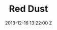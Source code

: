 ---
title: Red Dust
date: 2013-12-16 13:22:00 Z
position: 0
client: James Vincent McMorrow
video: https://vimeo.com/82022751
image: "/uploads/james-vincent-mcmorrow-red-dust.jpg"

director: Aoife McArdle
producer: Tamsin Glasson / Brian Welsh
production-company: Colonel Blimp
awards:
- Nominated 2014 Camerimage Festival
layout: project
---